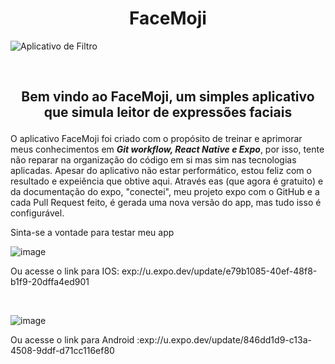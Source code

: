 <div align="center">
  
  # FaceMoji
  
</div>


![Aplicativo de Filtro](https://user-images.githubusercontent.com/85966695/232893917-7b397136-ee88-4b32-bf28-eacb8204c007.gif)

<br>

<h2 align="center">

 Bem vindo ao FaceMoji, um simples aplicativo que simula leitor de expressões faciais

</h2>

<p>
  O aplicativo FaceMoji foi criado com o propósito de treinar e aprimorar meus conhecimentos em <b><i>Git workflow,
  React Native e Expo</i></b>, por isso, tente não reparar na organização do código em si mas sim nas tecnologias aplicadas.
  Apesar do aplicativo não estar performático, estou feliz com o resultado e expeiência que obtive aqui.
  Através eas (que agora é gratuito) e da documentação do expo, "conectei", meu projeto expo com o GitHub e a cada Pull Request feito,
  é gerada uma nova versão do app, mas tudo isso é configurável.
  
  Sinta-se a vontade para testar meu app
</p>

![image](https://user-images.githubusercontent.com/85966695/232897690-220c7a16-16c3-4c38-899e-4c5a3a1cc1b6.png)

Ou acesse o link para IOS: exp://u.expo.dev/update/e79b1085-40ef-48f8-b1f9-20dffa4ed901

<br>

![image](https://user-images.githubusercontent.com/85966695/232897956-a073a430-8ac9-4a38-b91d-b9fe769efb12.png)

Ou acesse o link para Android :exp://u.expo.dev/update/846dd1d9-c13a-4508-9ddf-d71cc116ef80
